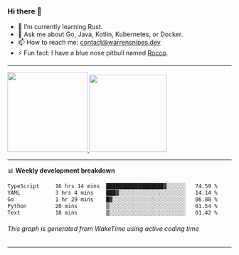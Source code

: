 ### Hi there 👋

- 🌱 I’m currently learning Rust.
- 💬 Ask me about Go, Java, Kotlin, Kubernetes, or Docker.
- 📫 How to reach me: contact@warrensnipes.dev
- ⚡ Fun fact: I have a blue nose pitbull named [Rocco](https://i.imgur.com/iLsSCKu.jpg).

-------


<a href="https://github.com/LockedThread/LockedThread">
  <img height="180em" src="https://github-readme-stats.vercel.app/api?username=LockedThread&theme=transparent&bg_color=00000000&show_icons=true&count_private=true" />
  <img height="174em" src="https://github-readme-stats.vercel.app/api/top-langs?username=LockedThread&theme=transparent&layout=compact&hide_progress=true&bg_color=00000000" />
  </a>

-------

📊 **Weekly development breakdown**
<!--START_SECTION:waka-->

```txt
TypeScript     16 hrs 14 mins  ██████████████████▓░░░░░░   74.59 %
YAML           3 hrs 4 mins    ███▓░░░░░░░░░░░░░░░░░░░░░   14.14 %
Go             1 hr 29 mins    █▓░░░░░░░░░░░░░░░░░░░░░░░   06.88 %
Python         20 mins         ▒░░░░░░░░░░░░░░░░░░░░░░░░   01.54 %
Text           18 mins         ▒░░░░░░░░░░░░░░░░░░░░░░░░   01.42 %
```

<!--END_SECTION:waka-->
###### *This graph is generated from WakeTime using active coding time*
-------
